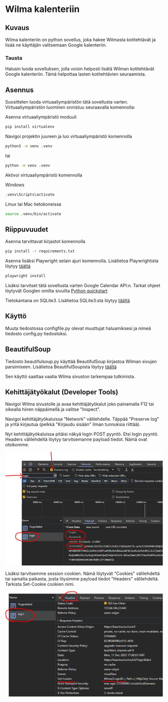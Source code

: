<!-- Write documentation on how to Create .venv environment in python -->
<!-- Write documentation on how to install dependencies -->
<!-- Write documentation on how to run the project -->

# 

# Wilma kalenteriin

## Kuvaus

Wilma kalenteriin on python sovellus, joka hakee Wilmasta kotitehtävät ja lisää ne käyttäjän valitsemaan Google kalenteriin.

### Tausta 

Halusin luoda sovelluksen, jolla voisin helposti lisätä Wilman kotitehtävät Google kalenteriin. Tämä helpottaa lasten kotitehtävien seuraamista. 

## Asennus

Suosittelen luoda virtuaaliympäristön tätä sovellusta varten. Virtuaaliympäristön luominen onnistuu seuraavalla komennolla:

Asenna virtuaaliympäristö moduuli
```bash
pip install virtualenv
```

Navigoi projektin juureen ja luo virtuaaliympäristö komennolla

```bash
python3 -m venv .venv
```
tai 

```bash
python -m venv .venv
```

Aktivoi virtuaaliympäristö komennolla

Windows
```bash
.venv\Scripts\activate
```
Linux tai Mac tietokoneissa
```bash
source .venv/bin/activate
```
## Riippuvuudet

Asenna tarvittavat kirjastot komennolla
    
```bash
pip install -r requirements.txt
```

Asenna lisäksi Playwright selain ajuri komennolla. Lisätietoa Playwrightista löytyy [täältä](https://playwright.dev/python/docs/intro)

```bash
playwright install
```

Lisäksi tarvitset tätä sovellusta varten Google Calendar API:n. Tarkat ohjeet löytyvät Googlen omilta sivuilta [Python quickstart](https://developers.google.com/calendar/api/quickstart/python)

Tietokantana on SQLite3. Lisätietoa SQLite3:sta löytyy [täältä](https://docs.python.org/3/library/sqlite3.html)

## Käyttö

Muuta tiedostossa configfile.py olevat muuttujat haluamiksesi ja nimeä tiedosto config.py tiedostoksi.

## BeautifulSoup

Tiedosto beautifulsoup.py käyttää BeautifulSoup kirjastoa Wilman sivujen parsimiseen. Lisätietoa BeautifulSoupista löytyy [täältä](https://www.crummy.com/software/BeautifulSoup/bs4/doc/)

Sen käyttö saattaa vaatia Wilma sivuston tarkempaa tutkimista.

## Kehittäjätyökalut (Developer Tools)

Navigoi Wilma sivustolle ja avaa kehittäjätyökalut joko painamalla F12 tai oikealla hiiren näppäimellä ja valitse "Inspect". 

Navigoi kehittäjätyökaluissa "Network" välilehdelle. Täppää "Preserve log" ja yritä kirjautua (pelkkä "Kirjaudu sisään" ilman tunnuksia riittää).

Nyt kehittäjätyökaluissa pitäisi näkyä login POST pyyntö. Etsi login pyyntö. Headers välilehdeltä löytyy tarvitsemanne payload tiedot. Nämä ovat otsikomme.

![Headers](./data/kuvat/network_tab.JPG)

Lisäksi tarvitsemme session cookien. Nämä löytyvät "Cookies" välilehdeltä tai samalta paikasta, josta löysimme payload tiedot "Headers" välilehdeltä. Tarkista Set-Cookie cookien nimi.

![Cookies](./data/kuvat/setcookie.JPG)




